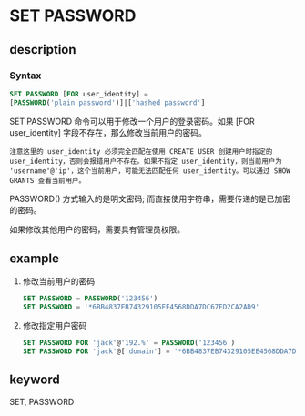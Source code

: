 # SET PASSWORD

## description

### Syntax

```SQL
SET PASSWORD [FOR user_identity] =
[PASSWORD('plain password')]|['hashed password']
```

SET PASSWORD 命令可以用于修改一个用户的登录密码。如果 [FOR user_identity] 字段不存在，那么修改当前用户的密码。

```plain text
注意这里的 user_identity 必须完全匹配在使用 CREATE USER 创建用户时指定的 user_identity，否则会报错用户不存在。如果不指定 user_identity，则当前用户为 'username'@'ip'，这个当前用户，可能无法匹配任何 user_identity。可以通过 SHOW GRANTS 查看当前用户。
```

PASSWORD() 方式输入的是明文密码; 而直接使用字符串，需要传递的是已加密的密码。

如果修改其他用户的密码，需要具有管理员权限。

## example

1. 修改当前用户的密码

    ```SQL
    SET PASSWORD = PASSWORD('123456')
    SET PASSWORD = '*6BB4837EB74329105EE4568DDA7DC67ED2CA2AD9'
    ```

2. 修改指定用户密码

    ```SQL
    SET PASSWORD FOR 'jack'@'192.%' = PASSWORD('123456')
    SET PASSWORD FOR 'jack'@['domain'] = '*6BB4837EB74329105EE4568DDA7DC67ED2CA2AD9'
    ```

## keyword

SET, PASSWORD
